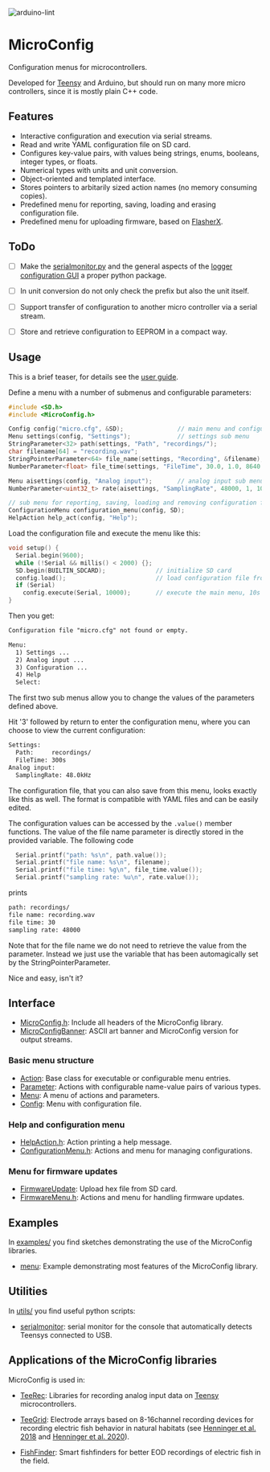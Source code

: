 ![arduino-lint](https://github.com/janscience/MicroControl/actions/workflows/arduino-lint.yml/badge.svg)

# MicroConfig

Configuration menus for microcontrollers.

Developed for [Teensy](https://www.pjrc.com/teensy/) and Arduino, but
should run on many more micro controllers, since it is mostly plain
C++ code.


## Features

- Interactive configuration and execution via serial streams.
- Read and write YAML configuration file on SD card.
- Configures key-value pairs, with values being strings, enums, booleans, integer types, or floats.
- Numerical types with units and unit conversion.
- Object-oriented and templated interface.
- Stores pointers to arbitarily sized action names (no memory consuming copies).
- Predefined menu for reporting, saving, loading and erasing configuration file.
- Predefined menu for uploading firmware, based on [FlasherX](https://github.com/joepasquariello/FlasherX).


## ToDo

- [ ] Make the [serialmonitor.py](utils/serialmonitor.py) and the
      general aspects of the [logger configuration
      GUI](https://github.com/janscience/TeeGrid/blob/main/utils/loggerconf.py)
      a proper python package.
- [ ] In unit conversion do not only check the prefix but also the unit itself.
- [ ] Support transfer of configuration to another micro controller via
      a serial stream.
- [ ] Store and retrieve configuration to EEPROM in a compact way.


## Usage

This is a brief teaser, for details see the [user guide](docs/userguide.md).

Define a menu with a number of submenus and configurable parameters:

```c
#include <SD.h>
#include <MicroConfig.h>

Config config("micro.cfg", &SD);               // main menu and configuration file
Menu settings(config, "Settings");             // settings sub menu
StringParameter<32> path(settings, "Path", "recordings/");
char filename[64] = "recording.wav";
StringPointerParameter<64> file_name(settings, "Recording", &filename);
NumberParameter<float> file_time(settings, "FileTime", 30.0, 1.0, 8640.0, "%.0f", "s");

Menu aisettings(config, "Analog input");       // analog input sub menu
NumberParameter<uint32_t> rate(aisettings, "SamplingRate", 48000, 1, 1000000, "%.1f", "Hz", "kHz");

// sub menu for reporting, saving, loading and removing configuration file:
ConfigurationMenu configuration_menu(config, SD);
HelpAction help_act(config, "Help");
```

Load the configuration file and execute the menu like this:
```c
void setup() {
  Serial.begin(9600);
  while (!Serial && millis() < 2000) {};
  SD.begin(BUILTIN_SDCARD);              // initialize SD card
  config.load();                         // load configuration file from SD card
  if (Serial)
    config.execute(Serial, 10000);       // execute the main menu, 10s timeout
}
```

Then you get:

```txt
Configuration file "micro.cfg" not found or empty.

Menu:
  1) Settings ...
  2) Analog input ...
  3) Configuration ...
  4) Help
  Select: 
```

The first two sub menus allow you to change the values of the
parameters defined above.

Hit '3' followed by return to enter the configuration menu,
where you can choose to view the current configuration:

```txt
Settings:
  Path:     recordings/
  FileTime: 300s
Analog input:
  SamplingRate: 48.0kHz
```

The configuration file, that you can also save from this menu, looks
exactly like this as well.  The format is compatible with YAML files
and can be easily edited.

The configuration values can be accessed by the `.value()` member
functions. The value of the file name parameter is directly stored in
the provided variable. The following code

```c
  Serial.printf("path: %s\n", path.value());
  Serial.printf("file name: %s\n", filename);
  Serial.printf("file time: %g\n", file_time.value());
  Serial.printf("sampling rate: %u\n", rate.value());
```

prints

```txt
path: recordings/
file name: recording.wav
file time: 30
sampling rate: 48000
```

Note that for the file name we do not need to retrieve the value from
the parameter. Instead we just use the variable that has been
automagically set by the StringPointerParameter.

Nice and easy, isn't it?


## Interface

- [MicroConfig.h](src/MicroConfig.h): Include all headers of the MicroConfig library.
- [MicroConfigBanner](src/MicroConfigBanner.h): ASCII art banner and MicroConfig version for output streams.

### Basic menu structure

- [Action](src/Action.h): Base class for executable or configurable menu entries.
- [Parameter](src/Parameter.h): Actions with configurable name-value pairs of various types.
- [Menu](src/Menu.h): A menu of actions and parameters.
- [Config](src/Config.h): Menu with configuration file.

### Help and configuration menu

- [HelpAction.h](src/HelpAction.h): Action printing a help message.
- [ConfigurationMenu.h](src/ConfigurationMenu.h): Actions and menu for managing configurations.

### Menu for firmware updates

- [FirmwareUpdate](src/FirmwareUpdate.h): Upload hex file from SD card.
- [FirmwareMenu.h](src/ConfigurationMenu.h): Actions and menu for handling firmware updates.


## Examples

In [examples/](examples) you find sketches demonstrating the use of
the MicroConfig libraries.

- [menu](examples/menu): Example demonstrating most features of the MicroConfig library.


## Utilities

In [utils/](utils) you find useful python scripts:

- [serialmonitor](utils/serialmonitor.py): serial monitor for the
  console that automatically detects Teensys connected to USB.


## Applications of the MicroConfig libraries

MicroConfig is used in:

- [TeeRec](https://github.com/janscience/TeeRec): Libraries for
  recording analog input data on
  [Teensy](https://www.pjrc.com/teensy/) microcontrollers.

- [TeeGrid](https://github.com/janscience/TeeGrid): Electrode arrays
  based on 8-16channel recording devices for recording electric fish
  behavior in natural habitats (see [Henninger et
  al. 2018](https://doi.org/10.1523/JNEUROSCI.0350-18.2018) and
  [Henninger et al. 2020](https://doi.org/10.1242/jeb.206342)).

- [FishFinder](https://github.com/janscience/FishFinder): Smart
  fishfinders for better EOD recordings of electric fish in the field.
